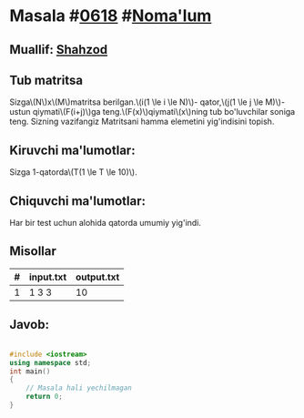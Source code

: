 
<h1>Masala #<a href="https://robocontest.uz/tasks/0618">0618</a> #<a href="https://robocontest.uz/tasks?category=1">Noma'lum</a></h1>
<h2> Muallif: <a href="https://robocontest.uz/profile/shahzod1207">Shahzod</a></h2>
<h2>Tub matritsa</h2>
<p>Sizga\(N\)x\(M\)matritsa berilgan.\(i(1 \le i \le N)\)- qator,\(j(1 \le j \le M)\)- ustun qiymati\(F(i+j)\)ga teng.\(F(x)\)qiymati\(x\)ning tub bo'luvchilar soniga teng. Sizning vazifangiz Matritsani hamma elemetini yig'indisini topish.</p>
<h2>Kiruvchi ma'lumotlar:</h2>
<p>Sizga 1-qatorda\(T(1 \le T \le 10)\).</p>
<h2>Chiquvchi ma'lumotlar:</h2>
<p>Har bir test uchun alohida qatorda umumiy yig'indi.</p>
<h2>Misollar</h2>
<table>
    <thead>
        <tr>
            <th>#</th>
            <th>input.txt</th>
            <th>output.txt</th>
        </tr>
    </thead>
    <tbody>
            <tr>
                <td>1</td>
                <td>1
3 3</td>
                <td>10</td>
            </tr>
    </tbody>
    </table>
    
<h2>Javob:</h2>

######
```cpp
#include <iostream>
using namespace std;
int main()
{
    // Masala hali yechilmagan
    return 0;
}
```
